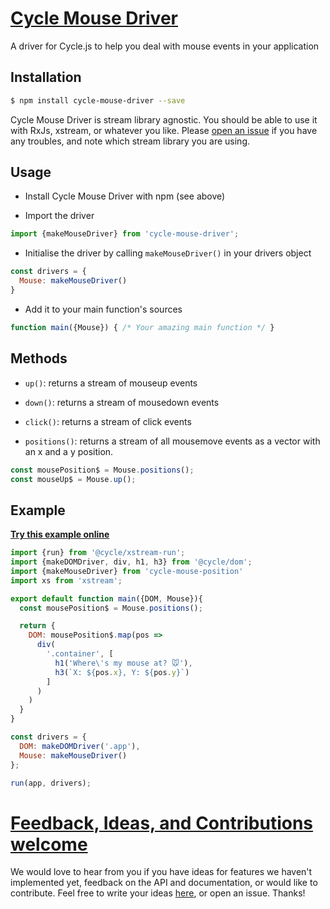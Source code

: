 # [Cycle Mouse Driver](http://cyclejs-community.github.io/cycle-mouse-driver)

A driver for Cycle.js to help you deal with mouse events in your application

## Installation

```bash
$ npm install cycle-mouse-driver --save
```
Cycle Mouse Driver is stream library agnostic. You should be able to use it with RxJs, xstream, or whatever you like. Please [open an issue](https://github.com/cyclejs-community/cycle-mouse-driver/issues) if you have any troubles, and note which stream library you are using.

## Usage

- Install Cycle Mouse Driver with npm (see above)

- Import the driver

```js
import {makeMouseDriver} from 'cycle-mouse-driver';
```

- Initialise the driver by calling `makeMouseDriver()` in your drivers object

```js
const drivers = {
  Mouse: makeMouseDriver()
}
```

- Add it to your main function's sources

```js
function main({Mouse}) { /* Your amazing main function */ }
```

## Methods
- `up()`: returns a stream of mouseup events

- `down()`: returns a stream of mousedown events

- `click()`: returns a stream of click events

- `positions()`: returns a stream of all mousemove events as a vector with an x and a y position.

```js
const mousePosition$ = Mouse.positions();
const mouseUp$ = Mouse.up();
```

## Example

**[Try this example online](http://cyclejs-community.github.io/cycle-mouse-driver)**

```javascript
import {run} from '@cycle/xstream-run';
import {makeDOMDriver, div, h1, h3} from '@cycle/dom';
import {makeMouseDriver} from 'cycle-mouse-position'
import xs from 'xstream';

export default function main({DOM, Mouse}){
  const mousePosition$ = Mouse.positions();

  return {
    DOM: mousePosition$.map(pos =>
      div(
        '.container', [
          h1('Where\'s my mouse at? 🐭'),
          h3(`X: ${pos.x}, Y: ${pos.y}`)
        ]
      )
    )
  }
}

const drivers = {
  DOM: makeDOMDriver('.app'),
  Mouse: makeMouseDriver()
};

run(app, drivers);
```

# [Feedback, Ideas, and Contributions welcome](https://github.com/cyclejs-community/cycle-mouse-driver/issues/11)
We would love to hear from you if you have ideas for features we haven't implemented yet, feedback on the API and documentation, or would like to contribute. Feel free to write your ideas [here](https://github.com/cyclejs-community/cycle-mouse-driver/issues/11), or open an issue. Thanks!

